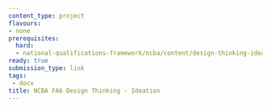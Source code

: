 ```yaml
---
content_type: project
flavours:
- none
prerequisites:
  hard:
  - national-qualifications-framework/ncba/content/design-thinking-ideation
ready: true
submission_type: link
tags: 
 - docx
title: NCBA FA6 Design Thinking - Ideation
---
```

